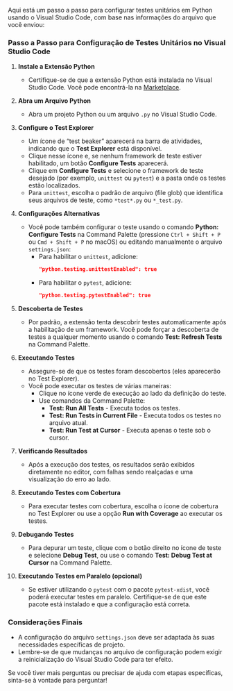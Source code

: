Aqui está um passo a passo para configurar testes unitários em Python usando o Visual Studio Code, com base nas informações do arquivo que você enviou:

### Passo a Passo para Configuração de Testes Unitários no Visual Studio Code

1. **Instale a Extensão Python**
   - Certifique-se de que a extensão Python está instalada no Visual Studio Code. Você pode encontrá-la na [Marketplace](https://marketplace.visualstudio.com/items?itemName=ms-python.python).

2. **Abra um Arquivo Python**
   - Abra um projeto Python ou um arquivo `.py` no Visual Studio Code.

3. **Configure o Test Explorer**
   - Um ícone de “test beaker” aparecerá na barra de atividades, indicando que o **Test Explorer** está disponível.
   - Clique nesse ícone e, se nenhum framework de teste estiver habilitado, um botão **Configure Tests** aparecerá.
   - Clique em **Configure Tests** e selecione o framework de teste desejado (por exemplo, `unittest` ou `pytest`) e a pasta onde os testes estão localizados. 
   - Para `unittest`, escolha o padrão de arquivo (file glob) que identifica seus arquivos de teste, como `*test*.py` ou `*_test.py`.

4. **Configurações Alternativas**
   - Você pode também configurar o teste usando o comando **Python: Configure Tests** na Command Palette (pressione `Ctrl + Shift + P` ou `Cmd + Shift + P` no macOS) ou editando manualmente o arquivo `settings.json`:
     - Para habilitar o `unittest`, adicione:
       ```json
       "python.testing.unittestEnabled": true
       ```
     - Para habilitar o `pytest`, adicione:
       ```json
       "python.testing.pytestEnabled": true
       ```

5. **Descoberta de Testes**
   - Por padrão, a extensão tenta descobrir testes automaticamente após a habilitação de um framework. Você pode forçar a descoberta de testes a qualquer momento usando o comando **Test: Refresh Tests** na Command Palette.

6. **Executando Testes**
   - Assegure-se de que os testes foram descobertos (eles aparecerão no Test Explorer).
   - Você pode executar os testes de várias maneiras:
     - Clique no ícone verde de execução ao lado da definição do teste.
     - Use comandos da Command Palette:
       - **Test: Run All Tests** - Executa todos os testes.
       - **Test: Run Tests in Current File** - Executa todos os testes no arquivo atual.
       - **Test: Run Test at Cursor** - Executa apenas o teste sob o cursor.

7. **Verificando Resultados**
   - Após a execução dos testes, os resultados serão exibidos diretamente no editor, com falhas sendo realçadas e uma visualização do erro ao lado.

8. **Executando Testes com Cobertura**
   - Para executar testes com cobertura, escolha o ícone de cobertura no Test Explorer ou use a opção **Run with Coverage** ao executar os testes.

9. **Debugando Testes**
   - Para depurar um teste, clique com o botão direito no ícone de teste e selecione **Debug Test**, ou use o comando **Test: Debug Test at Cursor** na Command Palette.

10. **Executando Testes em Paralelo (opcional)**
    - Se estiver utilizando o `pytest` com o pacote `pytest-xdist`, você poderá executar testes em paralelo. Certifique-se de que este pacote está instalado e que a configuração está correta.

### Considerações Finais
- A configuração do arquivo `settings.json` deve ser adaptada às suas necessidades específicas de projeto.
- Lembre-se de que mudanças no arquivo de configuração podem exigir a reinicialização do Visual Studio Code para ter efeito.

Se você tiver mais perguntas ou precisar de ajuda com etapas específicas, sinta-se à vontade para perguntar!